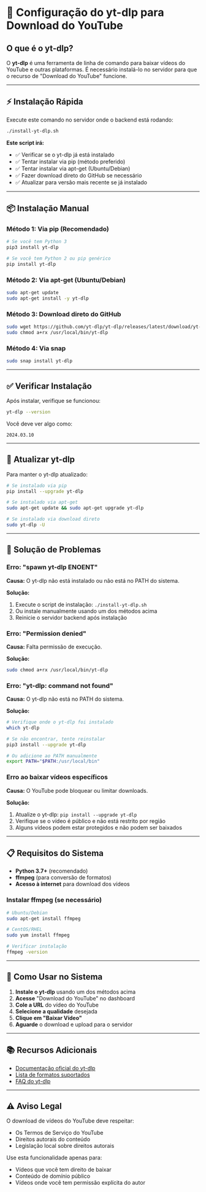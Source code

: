 # 🎥 Configuração do yt-dlp para Download do YouTube

## O que é o yt-dlp?

O **yt-dlp** é uma ferramenta de linha de comando para baixar vídeos do YouTube e outras plataformas. É necessário instalá-lo no servidor para que o recurso de "Download do YouTube" funcione.

---

## ⚡ Instalação Rápida

Execute este comando no servidor onde o backend está rodando:

```bash
./install-yt-dlp.sh
```

**Este script irá:**
- ✅ Verificar se o yt-dlp já está instalado
- ✅ Tentar instalar via pip (método preferido)
- ✅ Tentar instalar via apt-get (Ubuntu/Debian)
- ✅ Fazer download direto do GitHub se necessário
- ✅ Atualizar para versão mais recente se já instalado

---

## 📦 Instalação Manual

### Método 1: Via pip (Recomendado)

```bash
# Se você tem Python 3
pip3 install yt-dlp

# Se você tem Python 2 ou pip genérico
pip install yt-dlp
```

### Método 2: Via apt-get (Ubuntu/Debian)

```bash
sudo apt-get update
sudo apt-get install -y yt-dlp
```

### Método 3: Download direto do GitHub

```bash
sudo wget https://github.com/yt-dlp/yt-dlp/releases/latest/download/yt-dlp -O /usr/local/bin/yt-dlp
sudo chmod a+rx /usr/local/bin/yt-dlp
```

### Método 4: Via snap

```bash
sudo snap install yt-dlp
```

---

## ✅ Verificar Instalação

Após instalar, verifique se funcionou:

```bash
yt-dlp --version
```

Você deve ver algo como:
```
2024.03.10
```

---

## 🔄 Atualizar yt-dlp

Para manter o yt-dlp atualizado:

```bash
# Se instalado via pip
pip install --upgrade yt-dlp

# Se instalado via apt-get
sudo apt-get update && sudo apt-get upgrade yt-dlp

# Se instalado via download direto
sudo yt-dlp -U
```

---

## 🐛 Solução de Problemas

### Erro: "spawn yt-dlp ENOENT"

**Causa:** O yt-dlp não está instalado ou não está no PATH do sistema.

**Solução:**
1. Execute o script de instalação: `./install-yt-dlp.sh`
2. Ou instale manualmente usando um dos métodos acima
3. Reinicie o servidor backend após instalação

### Erro: "Permission denied"

**Causa:** Falta permissão de execução.

**Solução:**
```bash
sudo chmod a+rx /usr/local/bin/yt-dlp
```

### Erro: "yt-dlp: command not found"

**Causa:** O yt-dlp não está no PATH do sistema.

**Solução:**
```bash
# Verifique onde o yt-dlp foi instalado
which yt-dlp

# Se não encontrar, tente reinstalar
pip3 install --upgrade yt-dlp

# Ou adicione ao PATH manualmente
export PATH="$PATH:/usr/local/bin"
```

### Erro ao baixar vídeos específicos

**Causa:** O YouTube pode bloquear ou limitar downloads.

**Solução:**
1. Atualize o yt-dlp: `pip install --upgrade yt-dlp`
2. Verifique se o vídeo é público e não está restrito por região
3. Alguns vídeos podem estar protegidos e não podem ser baixados

---

## 📋 Requisitos do Sistema

- **Python 3.7+** (recomendado)
- **ffmpeg** (para conversão de formatos)
- **Acesso à internet** para download dos vídeos

### Instalar ffmpeg (se necessário)

```bash
# Ubuntu/Debian
sudo apt-get install ffmpeg

# CentOS/RHEL
sudo yum install ffmpeg

# Verificar instalação
ffmpeg -version
```

---

## 🎯 Como Usar no Sistema

1. **Instale o yt-dlp** usando um dos métodos acima
2. **Acesse** "Download do YouTube" no dashboard
3. **Cole a URL** do vídeo do YouTube
4. **Selecione a qualidade** desejada
5. **Clique em "Baixar Vídeo"**
6. **Aguarde** o download e upload para o servidor

---

## 📚 Recursos Adicionais

- [Documentação oficial do yt-dlp](https://github.com/yt-dlp/yt-dlp)
- [Lista de formatos suportados](https://github.com/yt-dlp/yt-dlp#format-selection)
- [FAQ do yt-dlp](https://github.com/yt-dlp/yt-dlp/wiki/FAQ)

---

## ⚠️ Aviso Legal

O download de vídeos do YouTube deve respeitar:
- Os Termos de Serviço do YouTube
- Direitos autorais do conteúdo
- Legislação local sobre direitos autorais

Use esta funcionalidade apenas para:
- Vídeos que você tem direito de baixar
- Conteúdo de domínio público
- Vídeos onde você tem permissão explícita do autor
